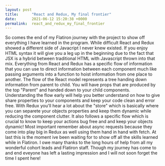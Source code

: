 ```yaml
---
layout: post
title:      "React and Redux, My final frontier"
date:       2021-06-12 15:20:38 +0000
permalink:  react_and_redux_my_final_frontier
---
```



So comes the end of my Flatiron journey with the project to show off everything I have learned in the program. While difficult React and Redux showed a different side of Javacript I never knew existed. If you enjoy HTML syntax it will give you a leg up in the beginning due to the fact that JSX is a hybrid between traditional HTML with Javascript thrown into that mix. Everything from React and Redux has a specific flow of information that you can use to direct information between each component much like passing arguments into a function to hoist information from one place to another.
     The flow of the React model represents a tree handing down information from parent to child. You will have props that are produced by the top "Parent" and handed down to your child components. Understanding the flow early will help you better understand on how to give share properties to your components and keep your code clean and error free. With Redux you'll hear a lot about the "store" which is basically where you can separete your objects properties and keep them dynamic while reducing the component clutter. It also follows a specific flow which is crucial to know to keep your actions bug free and and keep your objects dynamic! Most important remember about async requests because they come into play big in Redux as well using them hand in hand with fetch. 
		 At last this is the moment ive been waiting for to show off all the skills learned while in Flatiron. I owe many thanks to the long hours of help from all my wonderful cohort leads and Flatiron staff. Though my journey has come to and end eveyone has left a lasting impression and I will not soon forget the time I spent here!

